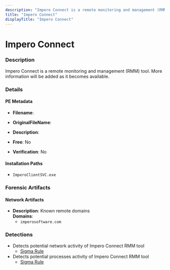 ```yaml
---
description: "Impero Connect is a remote monitoring and management (RMM) tool. More information will be added as it becomes available."
title: "Impero Connect"
displayTitle: "Impero Connect"
---
```




# Impero Connect


### Description

Impero Connect is a remote monitoring and management (RMM) tool. More information will be added as it becomes available.




### Details


#### PE Metadata
- **Filename**: 
- **OriginalFileName**: 
- **Description**: 


- **Free**: No

- **Verification**: No




#### Installation Paths
- `ImperoClientSVC.exe`

### Forensic Artifacts




#### Network Artifacts
- **Description**: Known remote domains
<br/>**Domains**:
    - `imperosoftware.com`


### Detections
- Detects potential network activity of Impero Connect RMM tool
  - [Sigma Rule](https://github.com/magicsword-io/LOLRMM/blob/main/detections/sigma/impero_connect_network_sigma.yml)
- Detects potential processes activity of Impero Connect RMM tool
  - [Sigma Rule](https://github.com/magicsword-io/LOLRMM/blob/main/detections/sigma/impero_connect_processes_sigma.yml)



